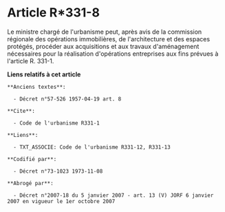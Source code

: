 # Article R*331-8

Le ministre chargé de l'urbanisme peut, après avis de la commission régionale des opérations immobilières, de l'architecture
et des espaces protégés, procéder aux acquisitions et aux travaux d'aménagement nécessaires pour la réalisation d'opérations
entreprises aux fins prévues à l'article R. 331-1.

**Liens relatifs à cet article**

	**Anciens textes**:

	  - Décret n°57-526 1957-04-19 art. 8

	**Cite**:

	  - Code de l'urbanisme R331-1

	**Liens**:

	  - TXT_ASSOCIE: Code de l'urbanisme R331-12, R331-13

	**Codifié par**:

	  - Décret n°73-1023 1973-11-08

	**Abrogé par**:

	  - Décret n°2007-18 du 5 janvier 2007 - art. 13 (V) JORF 6 janvier 2007 en vigueur le 1er octobre 2007
